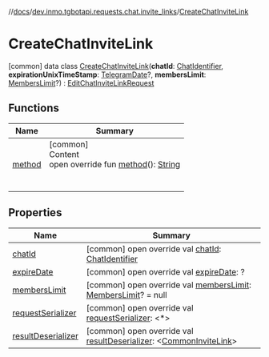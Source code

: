 //[docs](../../../index.md)/[dev.inmo.tgbotapi.requests.chat.invite_links](../index.md)/[CreateChatInviteLink](index.md)



# CreateChatInviteLink  
 [common] data class [CreateChatInviteLink](index.md)(**chatId**: [ChatIdentifier](../../dev.inmo.tgbotapi.types/-chat-identifier/index.md), **expirationUnixTimeStamp**: [TelegramDate](../../dev.inmo.tgbotapi.types/-telegram-date/index.md)?, **membersLimit**: [MembersLimit](../../dev.inmo.tgbotapi.types/index.md#%5Bdev.inmo.tgbotapi.types%2FMembersLimit%2F%2F%2FPointingToDeclaration%2F%5D%2FClasslikes%2F625018081)?) : [EditChatInviteLinkRequest](../../dev.inmo.tgbotapi.requests.chat.abstracts/-edit-chat-invite-link-request/index.md)   


## Functions  
  
|  Name |  Summary | 
|---|---|
| <a name="dev.inmo.tgbotapi.requests.chat.invite_links/CreateChatInviteLink/method/#/PointingToDeclaration/"></a>[method](method.md)| <a name="dev.inmo.tgbotapi.requests.chat.invite_links/CreateChatInviteLink/method/#/PointingToDeclaration/"></a>[common]  <br>Content  <br>open override fun [method](method.md)(): [String](https://kotlinlang.org/api/latest/jvm/stdlib/kotlin/-string/index.html)  <br><br><br>|


## Properties  
  
|  Name |  Summary | 
|---|---|
| <a name="dev.inmo.tgbotapi.requests.chat.invite_links/CreateChatInviteLink/chatId/#/PointingToDeclaration/"></a>[chatId](chat-id.md)| <a name="dev.inmo.tgbotapi.requests.chat.invite_links/CreateChatInviteLink/chatId/#/PointingToDeclaration/"></a> [common] open override val [chatId](chat-id.md): [ChatIdentifier](../../dev.inmo.tgbotapi.types/-chat-identifier/index.md)   <br>|
| <a name="dev.inmo.tgbotapi.requests.chat.invite_links/CreateChatInviteLink/expireDate/#/PointingToDeclaration/"></a>[expireDate](expire-date.md)| <a name="dev.inmo.tgbotapi.requests.chat.invite_links/CreateChatInviteLink/expireDate/#/PointingToDeclaration/"></a> [common] open override val [expireDate](expire-date.md): ?   <br>|
| <a name="dev.inmo.tgbotapi.requests.chat.invite_links/CreateChatInviteLink/membersLimit/#/PointingToDeclaration/"></a>[membersLimit](members-limit.md)| <a name="dev.inmo.tgbotapi.requests.chat.invite_links/CreateChatInviteLink/membersLimit/#/PointingToDeclaration/"></a> [common] open override val [membersLimit](members-limit.md): [MembersLimit](../../dev.inmo.tgbotapi.types/index.md#%5Bdev.inmo.tgbotapi.types%2FMembersLimit%2F%2F%2FPointingToDeclaration%2F%5D%2FClasslikes%2F625018081)? = null   <br>|
| <a name="dev.inmo.tgbotapi.requests.chat.invite_links/CreateChatInviteLink/requestSerializer/#/PointingToDeclaration/"></a>[requestSerializer](request-serializer.md)| <a name="dev.inmo.tgbotapi.requests.chat.invite_links/CreateChatInviteLink/requestSerializer/#/PointingToDeclaration/"></a> [common] open override val [requestSerializer](request-serializer.md): <*>   <br>|
| <a name="dev.inmo.tgbotapi.requests.chat.invite_links/CreateChatInviteLink/resultDeserializer/#/PointingToDeclaration/"></a>[resultDeserializer](index.md#%5Bdev.inmo.tgbotapi.requests.chat.invite_links%2FCreateChatInviteLink%2FresultDeserializer%2F%23%2FPointingToDeclaration%2F%5D%2FProperties%2F625018081)| <a name="dev.inmo.tgbotapi.requests.chat.invite_links/CreateChatInviteLink/resultDeserializer/#/PointingToDeclaration/"></a> [common] open override val [resultDeserializer](index.md#%5Bdev.inmo.tgbotapi.requests.chat.invite_links%2FCreateChatInviteLink%2FresultDeserializer%2F%23%2FPointingToDeclaration%2F%5D%2FProperties%2F625018081): <[CommonInviteLink](../../dev.inmo.tgbotapi.types/-common-invite-link/index.md)>   <br>|

